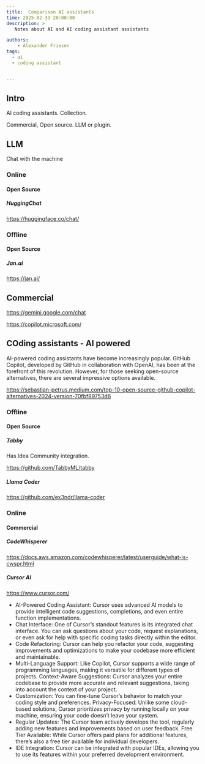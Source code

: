 ```yaml
---
title:  Comparison AI assistants
time: 2025-02-33 20:00:00
description: >
   Notes about AI and AI coding assistant assistants

authors:
    - Alexander Friesen
tags:
  - ai
  - coding assistant


---
```


## Intro

AI coding assistants.
Collection.

Commercial, Open source.
LLM or plugin.


## LLM

Chat with the machine 

### Online 

#### Open Source 

##### HuggingChat

<https://huggingface.co/chat/>

### Offline

#### Open Source 

##### Jan.ai

<https://jan.ai/>



## Commercial 

<https://gemini.google.com/chat>

<https://copilot.microsoft.com/>




## COding assistants - AI powered

AI-powered coding assistants have become increasingly popular. GitHub Copilot, developed by GitHub in collaboration with OpenAI, has been at the forefront of this revolution. However, for those seeking open-source alternatives, there are several impressive options available.

<https://sebastian-petrus.medium.com/top-10-open-source-github-copilot-alternatives-2024-version-70fbf89753d6>

### Offline

#### Open Source 

##### Tabby

Has Idea Community integration.

<https://github.com/TabbyML/tabby>

##### Llama Coder

<https://github.com/ex3ndr/llama-coder>


### Online

#### Commercial

##### CodeWhisperer

<https://docs.aws.amazon.com/codewhisperer/latest/userguide/what-is-cwspr.html>

##### Cursor AI

<https://www.cursor.com/>

- AI-Powered Coding Assistant: Cursor uses advanced AI models to provide intelligent code suggestions, completions, and even entire function implementations.
- Chat Interface: One of Cursor’s standout features is its integrated chat interface. You can ask questions about your code, request explanations, or even ask for help with specific coding tasks directly within the editor.
- Code Refactoring: Cursor can help you refactor your code, suggesting improvements and optimizations to make your codebase more efficient and maintainable.
- Multi-Language Support: Like Copilot, Cursor supports a wide range of programming languages, making it versatile for different types of projects.
Context-Aware Suggestions: Cursor analyzes your entire codebase to provide more accurate and relevant suggestions, taking into account the context of your project.
- Customization: You can fine-tune Cursor’s behavior to match your coding style and preferences.
Privacy-Focused: Unlike some cloud-based solutions, Cursor prioritizes privacy by running locally on your machine, ensuring your code doesn’t leave your system.
- Regular Updates: The Cursor team actively develops the tool, regularly adding new features and improvements based on user feedback.
Free Tier Available: While Cursor offers paid plans for additional features, there’s also a free tier available for individual developers.
- IDE Integration: Cursor can be integrated with popular IDEs, allowing you to use its features within your preferred development environment.